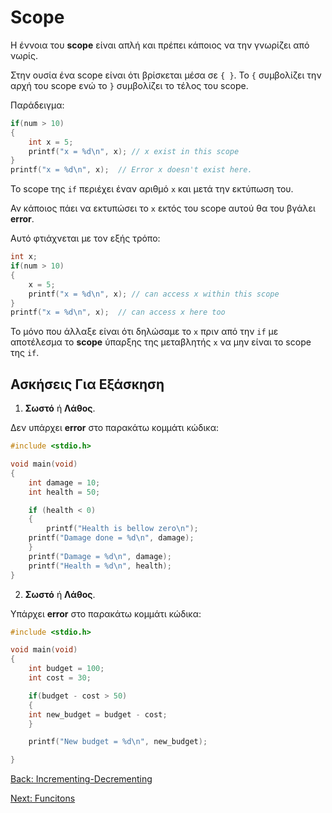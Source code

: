 # Scope

Η έννοια του **scope** είναι απλή και πρέπει κάποιος να την γνωρίζει από νωρίς.

Στην ουσία ένα scope είναι ότι βρίσκεται μέσα σε `{ }`. Το `{` συμβολίζει την αρχή του scope ενώ το `}` συμβολίζει το τέλος του scope.

Παράδειγμα:

```C
if(num > 10)
{
    int x = 5;
    printf("x = %d\n", x); // x exist in this scope
}
printf("x = %d\n", x);  // Error x doesn't exist here.

```

Το scope της `if` περιέχει έναν αριθμό `x` και μετά την εκτύπωση του.

Αν κάποιος πάει να εκτυπώσει το `x` εκτός του scope αυτού θα του βγάλει **error**.

Αυτό φτιάχνεται με τον εξής τρόπο:

```C
int x;
if(num > 10)
{
    x = 5;
    printf("x = %d\n", x); // can access x within this scope
}
printf("x = %d\n", x);  // can access x here too

```

Το μόνο που άλλαξε είναι ότι δηλώσαμε το `x` πριν από την `if` με αποτέλεσμα το **scope** ύπαρξης της μεταβλητής `x` να μην είναι το scope της `if`.

## Ασκήσεις Για Εξάσκηση

1. **Σωστό** ή **Λάθος**.

Δεν υπάρχει **error** στο παρακάτω κομμάτι κώδικα:

```C
#include <stdio.h>

void main(void)
{
    int damage = 10;
    int health = 50;

    if (health < 0)
    {
        printf("Health is bellow zero\n");
	printf("Damage done = %d\n", damage);
    }
    printf("Damage = %d\n", damage);
    printf("Health = %d\n", health);
}

```

2. **Σωστό** ή **Λάθος**.

Υπάρχει **error** στο παρακάτω κομμάτι κώδικα:

```C
#include <stdio.h>

void main(void)
{
    int budget = 100;
    int cost = 30;

    if(budget - cost > 50)
    {
	int new_budget = budget - cost;
    }

    printf("New budget = %d\n", new_budget);

}

```

[Back: Incrementing-Decrementing](https://github.com/unipi-projects/extras/blob/main/Languages/C/IncrementingDecrementing/README.md)

[Next: Funcitons](https://github.com/unipi-projects/extras/blob/main/Languages/C/Functions/README.md)
